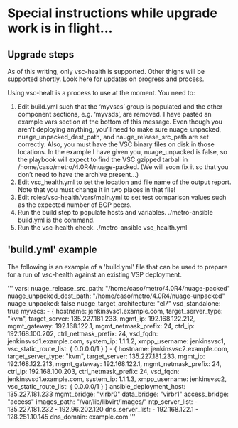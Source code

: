 # Special instructions while upgrade work is in flight...

## Upgrade steps

As of this writing, only vsc-health is supported. Other thigns will be supported shortly. Look here for updates on progress and process.

Using vsc-healt is a process to use at the moment. You need to:
 
1. Edit build.yml such that the ‘myvscs’ group is populated and the other component sections, e.g. ‘myvsds’, are removed. I have pasted an example vars section at the bottom of this message. Even though you aren’t deploying anything, you’ll need to make sure nuage_unpacked, nuage_unpacked_dest_path, and nauge_release_src_path are set correctly. Also, you must have the VSC binary files on disk in those locations. In the example I have given you, nuage_unpacked is false, so the playbook will expect to find the VSC gzipped tarball in /home/caso/metro/4.0R4/nuage-packed. (We will soon fix it so that you don’t need to have the archive present…)
1. Edit vsc_health.yml to set the location and file name of the output report. Note that you must change it in two places in that file!
1. Edit roles/vsc-health/vars/main.yml to set test comparison values such as the expected number of BGP peers.
1. Run the build step to populate hosts and variables. ./metro-ansible build.yml is the command.
1. Run the vsc-health check. ./metro-ansible vsc_health.yml
 
## 'build.yml' example

The following is an example of a 'build.yml' file that can be used to prepare for a run of vsc-health against an existing VSP deployment.

'''
vars:
    nuage_release_src_path: "/home/caso/metro/4.0R4/nuage-packed"
    nuage_unpacked_dest_path: "/home/caso/metro/4.0R4/nuage-unpacked"
    nuage_unpacked: false
    nuage_target_architecture: "el7"
    vsd_standalone: true
    myvscs:
      - { hostname: jenkinsvsc1.example.com,
          target_server_type: "kvm",
          target_server: 135.227.181.233,
          mgmt_ip: 192.168.122.212,
          mgmt_gateway: 192.168.122.1,
          mgmt_netmask_prefix: 24,
          ctrl_ip: 192.168.100.202,
          ctrl_netmask_prefix: 24,
          vsd_fqdn: jenkinsvsd1.example.com,
          system_ip: 1.1.1.2,
          xmpp_username: jenkinsvsc1,
          vsc_static_route_list: { 0.0.0.0/1 } }
      - { hostname: jenkinsvsc2.example.com,
          target_server_type: "kvm",
          target_server: 135.227.181.233,
          mgmt_ip: 192.168.122.213,
          mgmt_gateway: 192.168.122.1,
          mgmt_netmask_prefix: 24,
          ctrl_ip: 192.168.100.203,
          ctrl_netmask_prefix: 24,
          vsd_fqdn: jenkinsvsd1.example.com,
          system_ip: 1.1.1.3,
          xmpp_username: jenkinsvsc2,
          vsc_static_route_list: { 0.0.0.0/1 } }
    ansible_deployment_host: 135.227.181.233
    mgmt_bridge: "virbr0"
    data_bridge: "virbr1"
    access_bridge: "access"
    images_path: "/var/lib/libvirt/images/"
    ntp_server_list:
      - 135.227.181.232
      - 192.96.202.120
    dns_server_list:
      - 192.168.122.1
      - 128.251.10.145
    dns_domain: example.com
'''
